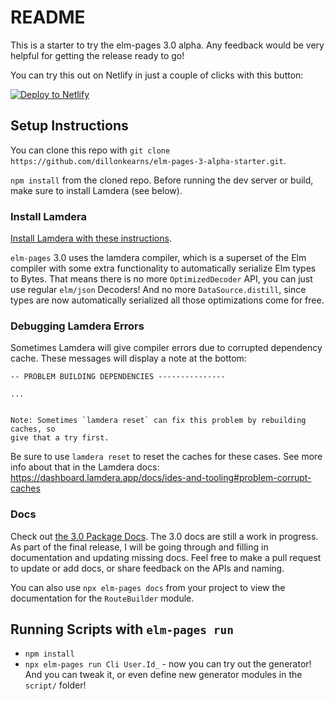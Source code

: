 # README

This is a starter to try the elm-pages 3.0 alpha. Any feedback would be very helpful for getting the release ready to go!

You can try this out on Netlify in just a couple of clicks with this button:

[![Deploy to Netlify](https://www.netlify.com/img/deploy/button.svg)](https://app.netlify.com/start/deploy?repository=https://github.com/dillonkearns/elm-pages-3-alpha-starter)

## Setup Instructions

You can clone this repo with `git clone https://github.com/dillonkearns/elm-pages-3-alpha-starter.git`.

`npm install` from the cloned repo. Before running the dev server or build, make sure to install Lamdera (see below).

### Install Lamdera

[Install Lamdera with these instructions](https://dashboard.lamdera.app/docs/download).

`elm-pages` 3.0 uses the lamdera compiler, which is a superset of the Elm compiler with some extra functionality to automatically serialize Elm types to Bytes. That means there is no more `OptimizedDecoder` API, you can just use regular `elm/json` Decoders! And no more `DataSource.distill`, since types are now automatically serialized all those optimizations come for free.

### Debugging Lamdera Errors

Sometimes Lamdera will give compiler errors due to corrupted dependency cache. These messages will display a note at the bottom:

```
-- PROBLEM BUILDING DEPENDENCIES ---------------

...


Note: Sometimes `lamdera reset` can fix this problem by rebuilding caches, so
give that a try first.
```

Be sure to use `lamdera reset` to reset the caches for these cases. See more info about that in the Lamdera docs: https://dashboard.lamdera.app/docs/ides-and-tooling#problem-corrupt-caches

### Docs

Check out [the 3.0 Package Docs](https://package.elm-lang.org/packages/dillonkearns/elm-pages-v3-beta/latest/). The 3.0 docs are still a work in progress. As part of the final release, I will be going through and filling in documentation and updating missing docs. Feel free to make a pull request to update or add docs, or share feedback on the APIs and naming.

You can also use `npx elm-pages docs` from your project to view the documentation for the `RouteBuilder` module.

## Running Scripts with `elm-pages run`

- `npm install`
- `npx elm-pages run Cli User.Id_` - now you can try out the generator! And you can tweak it, or even define new generator modules in the `script/` folder!
